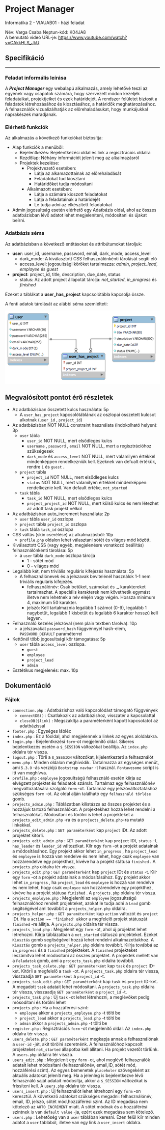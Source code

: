 # Project Manager

Informatika 2 - VIAUAB01 - házi feladat

Név: Varga Csaba
Neptun-kód: K04JA8  
A bemutató videó URL-je: <https://www.youtube.com/watch?v=CAkkHLS_JkU>

## Specifikáció

___

### Feladat informális leírása

A ***Project Manager*** egy webalapú alkalmazás, amely lehetővé teszi az egyének vagy csapatok számára, hogy szervezett módon kezeljék feladataikat, projektjeiket és ezek határidejét. A rendszer felületet biztosít a feladatok létrehozásához és kiosztásához, a határidők meghatározásához. A felhasználók vizualizálhatják az előrehaladásukat, hogy munkájukkal naprakészek maradjanak.

### Elérhető funkciók

Az alkalmazás a következő funkciókat biztosítja:

- Alap funkciók a menüből:
  - Bejelentkezés: Bejelentkezési oldal és link a regisztrációs oldalra
  - Kezdőlap: Néhány információt jelenít meg az alkalmazásról
  - Projektek kezelése:
    - Projektvezető esetében:
      - Látja az alkamazottainak az előrehaladását
      - Feladatokat tud kiosztani
      - Határidőket tudja módosítani
    - Alkalmazott esetében:
      - Látja a számára kioszott feladatokat
      - Látja a feladatainak a határidejét
      - Le tudja adni az elkészített feladatokat
- Admin jogosultság esetén elérhető egy Adatbázis oldal, ahol az összes adatbázisban lévő adatot lehet megjeleníteni, módosítani és újakat beírni.

### Adatbázis séma

Az adatbázisban a következő entitásokat és attribútumokat tároljuk:

- **user**: user_id, username, password, email, dark_mode, access_level
  - dark_mode: A kiválasztott CSS felhasználónkénti tárolását segíti elő
  - access_level: jogosultsági köröket tartalmazza: *admin*, *project_lead*, *employee* és *guest*
- **project**: project_id, title, description, due_date, status
  - status: Az adott project állapotát tárolja: *not_started*, *in_progress* és *finished*

Ezeket a táblákat a **user_has_project** kapcsolótábla kapcsolja össze.

A fenti adatok tárolását az alábbi séma szemlélteti:

![database screenshot](assets/db.PNG)

## Megvalósított pontot érő részletek

- Az adatbázisban összetett kulcs használata: 5p
  - A `user_has_project` kapcsolótáblának az oszlopai összetett kulcsot alkotnak (`user_id` , `project_id`)
- Az adatbázisban NOT NULL constraint használata (indokolható helyen): 3p
  - `user` tábla
    - `user_id` NOT NULL, mert elsődleges kulcs
    - `username` , `password` , `email` NOT NULL, mert a regisztrációhoz szükségesek
    - `dark_mode` és `access_level` NOT NULL, mert valamilyen értékkel mindenképpen rendelkezniük kell. Ezeknek van defualt értékük, rendre `1` és `guest` .
  - `project` tábla
    - `project_id` NOT NULL, mert elsődleges kulcs
    - `status` NOT NULL, mert valamilyen értékkel mindenképpen rendelkeznie kell. Van default értéke, `not_started`
  - `task` tábla
    - `task_id` NOT NULL, mert elsődleges kulcs
    - `project_project_id` NOT NULL, mert külső kulcs és nem létezhet az adott task projekt nélkül
- Az adatbázisban auto_increment használata: 2p
  - `user` tábla `user_id` oszlopa
  - `project` tábla `project_id` oszlopa
  - `task` tábla `task_id` oszlopa
- CSS váltás (skin cserélése) az alkalmazásból: 10p
  - `profile.php` oldalon lehet választani sötét és világos mód között.
- Kiválasztott CSS (vagy egyéb, megjelenésre vonatkozó beállítás) felhasználónkénti tárolása: 5p
  - a `user` tábla `dark_mode` oszlopa tárolja
    - 1 - sötét mód
    - 0 - világos mód
- Legalább két, nem triviális reguláris kifejezés használata: 5p
  - A felhasználónevek és a jelszavak bevitelénél használok 1-1 nem triviális reguláris kifejezés.
    - felhasználónév: Csak betűket, számokat és ._ karaktereket tartalmazhat. A speciális karakterek nem követhetik egymást illetve nem lehetnek a név elején vagy végén. Hossza minimum 4, maximum 50 karakter.
    - jelszó: Kell tartalmaznia legalább 1 számot (0-9), legalább 1 nagybetűt, legalább 1 kisbetűt és legalább 6 karakter hosszú kell legyen.
- Felhasználó kezelés jelszóval (nem plain textben tárolva): 10p
  - a jelszavakat `password_hash` függvénnyel hash-elem, `PASSWORD_DEFAULT` paraméterrel
- Kettőnél több jogosultsági kör támogatása: 5p
  - `user` tábla `access_level` oszlopa.
    - `guest`
    - `employee`
    - `project_lead`
    - `admin`
- Esztétikus megjelenés: max. 10p

## Dokumentáció

### Fájlok

- `connection.php` : Adatbázishoz való kapcsolódást támogató függvények
  - `connectDB()` : Csatlakozik az adatbázishoz, visszatér a kapcsolattal
  - `closeDB($link)` : Megszakítja a paraméterként kapott kapcsotatot az adatbázissal
- `footer.php` : Egységes lábléc
- `index.php` : Ez a főoldal, ahol megjelennek a linkek az egyes aloldalakra.
- `login.php` : Bejelentkezési `form`-ot megjelenítő oldal. Sikeres bejelentkezés esetén a `$_SESSION` változókat beállítja. Az `index.php` oldalra tér vissza.
- `logout.php` : Törli a `$_SESSION` változókat, kijelentkezteti a felhasználót
- `menu.php` : Minden oldalon meghívódik. Tartalmazza az egységes menüt, ami `5.3.0` -ás verziójú `Bootstrap navbar` -t használ. `Fontawesome` script is itt van meghívva.
- `profile.php` : `employee` jogosultságú felhasználó esetén kiírja az elvégzett projektet és feladatok számát. Tartalmaz egy felhasználónév megváltozatására szolgáló `form` -ot. Tartalmaz egy jelszóváltoztatáshoz szükséges `form` -ot. Az oldal alján található egy `felhasználó törlése` gomb.
- `projects_admin.php` : Táblázatban kilistázza az összes projektet és a hozzájuk tartozó felhasználókat. A projektekhez hozzá lehet rendelni a felhasználókat. Módosítani és törölni is lehet a projekteket a `projects_edit_admin.php` -ra és a `projects_delete.php`-ra mutató linkekkel.
- `projects_delete.php` : `GET paraméterként` kap `project` IDt. Az adott projektet kitörli.
- `projects_edit_admin.php` : `GET paraméterként` kap `project` IDt, `status` -t, `has_leader` és `leader_id` változókat. Kiír egy `form` -ot a projekt adatainak a módosításához. Egy projekt akkor lehet `in_progress` , ha `project_lead` és `employee` is hozzá van rendelve és nem lehet, hogy csak `employee` van hozzárendelve egy projekthez, kivéve ha a projekt státusa `finished` . A `projects.php` oldalra tér vissza.
- `projects_edit.php` : `GET paraméterként` kap `project` IDt és `status` -t. Kiír egy `form` -ot a projekt adatainak a módosításához. Egy projekt akkor lehet `in_progress` , ha `project_lead` és `employee` is hozzá van rendelve és nem lehet, hogy csak `employee` van hozzárendelve egy projekthez, kivéve ha a projekt státusa `finished` . A `projects.php` oldalra tér vissza.
- `projects_employee.php` : Megjeleníti az `employee` jogosultságú felhasználóhoz rendelt projekteket, azokat le tudja adni a `Lead` gomb segítségével ami továbbít a `projects_helper.php` oldalra.
- `projects_helper.php` : `GET paraméterként` kap `action` változót és `project` IDt. Ha a `action == 'finished'` akkor a megfelelő projekt státuszát `finished` -re állítja. A `projects.php` oldalra tér vissza.
- `projects_lead.php` : Megjelenít egy `form` -ot, ahol új projektet lehet létrehozni. Kiírja táblázatban a `not_started` státuszú projekteket. Ezeket `Kiosztás` gomb segítségével hozzá lehet rendelni alkalmazottakhoz. A `Kiosztás` gomb a `projects_helper.php` oldalra továbbít. Kiírja továbbá az `in_progress` és a `finished` projekteket. A `finished` projekteket leszámítva lehet módosítani az összes projektet. A projektek mellett van a `Feladatok` gomb, ami a `projects_task.php` oldalra továbbít.
- `projects_task_delete.php` : `GET paraméterként` kap `task` és `project` ID-ket. Kitörli a megfelelő a `task` -ot. A `projects_task.php` oldalra tér vissza, visszaadja `GET paraméterként` a `project_id` -t.
- `projects_task_edit.php` : `GET paraméterként` kap `task` és `project` ID-ket. A megadott `task` adatait lehet módosítani. A `projects_task.php` oldalra tér vissza, visszaadja `GET paraméterként` a `project_id` -t.
- `projects_task.php` : Új `task` -ot lehet létrehozni, a meglévőket pedig mósodítani és törölni lehet
- `projects.php` : Ha a hozzáférési szint:
  - `employee` akkor a `projects_employee.php` -t tölti be
  - `project_lead` akkor a `projects_lead.php` -t tölti be
  - `admin` akkor a `projects_admin.php` -t tölti be
- `register.php` : Regisztrációs `form` -ot megjelenítő oldal. Az `index.php` oldalra tér vissza.
- `users_delete.php` : `GET paraméterként` megkapja annak a felhasználónak a `user-id` -jét, akit törölni szeretnénk. A felhasználóhoz kapcsolt projekteket `not_started` állapotba kell állítani. Ha projekt vezetőt törlünk. A `users.php` oldalra tér vissza.
- `users_edit.php` : Megjelenít egy `form` -ot, ahol meglévő felhasználók adatait lehet módosítani (felhasználónév, email,ID, sötét mód, hozzáférési szint). Az egyes bemenetek `placeholer` szövegeként az aktuális adatokat jeleníti meg. Ha a jelenleg is bejelentkezve lévő felhasználó saját adatait módosítja, akkor a `$_SESSION` változókat is frissíteni kell. A `users.php` oldalra tér vissza.
- `users_insert.php` : Új felhasználót lehet létrehozni egy `form` -on keresztül. A következő adatokat szükséges megadni: felhasználónév, email, ID, jelszó, sötét mód,hozzáférési szint. Az ID megadása nem kötelező az `AUTO_INCREMENT` miatt. A sötét módnak és a hozzáférési szintnek is van `default value` -ja, ezért ezek megadása sem kötelező.
- `users.php` : Lehetőség van a `user` táblában keresni. Ezen felül kiír minden adatot a `user` táblából, illetve van egy link a `user_insert` oldalra.
